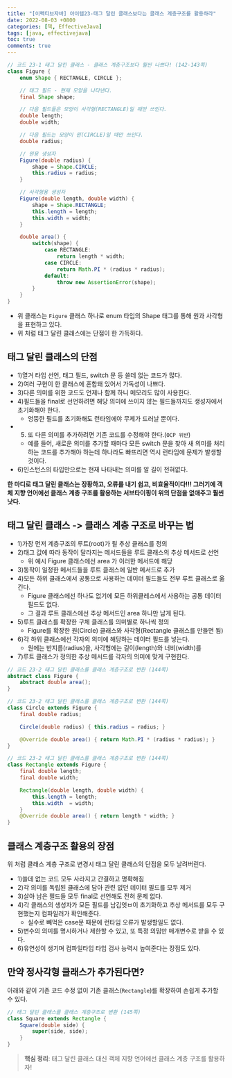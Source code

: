```yaml
---
title: "[이펙티브자바] 아이템23-태그 달린 클래스보다는 클래스 계층구조를 활용하라"
date: 2022-08-03 +0800
categories: [책, EffectiveJava]
tags: [java, effectivejava]
toc: true
comments: true
---
```


```java
// 코드 23-1 태그 달린 클래스 - 클래스 계층구조보다 훨씬 나쁘다! (142-143쪽)
class Figure {
    enum Shape { RECTANGLE, CIRCLE };

    // 태그 필드 - 현재 모양을 나타낸다.
    final Shape shape;

    // 다음 필드들은 모양이 사각형(RECTANGLE)일 때만 쓰인다.
    double length;
    double width;

    // 다음 필드는 모양이 원(CIRCLE)일 때만 쓰인다.
    double radius;

    // 원용 생성자
    Figure(double radius) {
        shape = Shape.CIRCLE;
        this.radius = radius;
    }

    // 사각형용 생성자
    Figure(double length, double width) {
        shape = Shape.RECTANGLE;
        this.length = length;
        this.width = width;
    }

    double area() {
        switch(shape) {
            case RECTANGLE:
                return length * width;
            case CIRCLE:
                return Math.PI * (radius * radius);
            default:
                throw new AssertionError(shape);
        }
    }
}
```

- 위 클래스는 `Figure` 클래스 하나로 enum 타입의 Shape 태그를 통해 원과 사각형을 표현하고 있다.
- 위 처럼 태그 달린 클래스에는 단점이 한 가득하다.

## 태그 달린 클래스의 단점
- 1)열거 타입 선언, 태그 필드, switch 문 등 쓸데 없는 코드가 많다.
- 2)여러 구현이 한 클래스에 혼합돼 있어서 가독성이 나쁘다.
- 3)다른 의미를 위한 코드도 언제나 함께 하니 메모리도 많이 사용한다.
- 4)필드들을 final로 선언하려면 해당 의미에 쓰이지 않는 필드들까지도 생성자에서 초기화해야 한다.
  - 엉뚱한 필드를 초기화해도 런타임에야 무제가 드러날 뿐이다.
- 5) 또 다른 의미를 추가하려면 기존 코드를 수정해야 한다.(`OCP 위반`)
  - 예를 들어, 새로운 의미를 추가할 때마다 모든 switch 문을 찾아 새 의미를 처리하는 코드를 추가해야 하는데 하나라도 빠뜨리면 역시 런타임에 문제가 발생할 것이다.
- 6)인스턴스의 타입만으로는 현재 나타내는 의미를 알 길이 전혀없다.

<b>한 마디로 태그 달린 클래스는 장황하고, 오류를 내기 쉽고, 비효율적이다!!! 그러기에 객체 지향 언어에선 클래스 계층 구조를 활용하는 서브타이핑이 위의 단점을 없애주고 훨씬 낫다.</b>

## 태그 달린 클래스 -> 클래스 계층 구조로 바꾸는 법

- 1)가장 먼저 계층구조의 루트(root)가 될 추상 클래스를 정의
- 2)태그 값에 따라 동작이 달라지는 메서드들을 루트 클래스의 추상 메서드로 선언
  - 위 예시 Figure 클래스에선 area 가 이러한 메서드에 해당
- 3)동작이 일정한 메서드들을 루트 클래스에 일반 메서드로 추가
- 4)모든 하위 클래스에서 공통으로 사용하는 데이터 필드들도 전부 루트 클래스로 옮긴다.
  - Figure 클래스에선 하나도 없기에 모든 하위클레스에서 사용하는 공통 데이터 필드도 없다.
  - 그 결과 루트 클래스에선 추상 메서드인 area 하나만 남게 된다.
- 5)루트 클래스를 확장한 구체 클래스를 의미별로 하나씩 정의
  - Figure를 확장한 원(Circle) 클래스와 사각형(Rectangle 클래스를 만들면 됨)
- 6)각 하위 클래스에선 각자의 의미에 해당하는 데이터 필드를 넣는다.
  - 원에는 반지름(radius)을, 사각형에는 길이(length)와 너비(width)를
- 7)루트 클래스가 정의한 추상 메서드를 각자의 의미에 맞게 구현한다.

```java
// 코드 23-2 태그 달린 클래스를 클래스 계층구조로 변환 (144쪽)
abstract class Figure {
    abstract double area();
}

// 코드 23-2 태그 달린 클래스를 클래스 계층구조로 변환 (144쪽)
class Circle extends Figure {
    final double radius;

    Circle(double radius) { this.radius = radius; }

    @Override double area() { return Math.PI * (radius * radius); }
}

// 코드 23-2 태그 달린 클래스를 클래스 계층구조로 변환 (144쪽)
class Rectangle extends Figure {
    final double length;
    final double width;

    Rectangle(double length, double width) {
        this.length = length;
        this.width  = width;
    }
    @Override double area() { return length * width; }
}
```

## 클래스 계층구조 활용의 장점
위 처럼 클래스 계층 구조로 변경시 태그 달린 클래스의 단점을 모두 날려버린다.

- 1)쓸데 없는 코드 모두 사라지고 간결하고 명확해짐
- 2)각 의미를 독립된 클래스에 담아 관련 없던 데이터 필드를 모두 제거
- 3)살아 남은 필드들 모두 final로 선언해도 전혀 문제 없다.
- 4)각 클래스의 생성자가 모든 필드를 남김엇ㅂ이 초기화하고 추상 메서드를 모두 구현했는지 컴파일러가 확인해준다.
  - 실수로 빼먹은 case문 때문에 런타임 오류가 발생할일도 없다.
- 5)변수의 의미를 명시하거나 제한할 수 있고, 또 특정 의밈만 매개변수로 받을 수 있다.
- 6)유연성이 생기며 컴파일타입 타입 검사 능력시 높여준다는 장점도 있다.

## 만약 정사각형 클래스가 추가된다면?
아래와 같이 기존 코드 수정 없이 기존 클래스(`Rectangle`)를 확장하여 손쉽게 추가할 수 있다.

```java
// 태그 달린 클래스를 클래스 계층구조로 변환 (145쪽)
class Square extends Rectangle {
    Square(double side) {
        super(side, side);
    }
}
```

> **핵심 정리**: 태그 달린 클래스 대신 객체 지향 언어에선 클래스 계층 구조를 활용하자!

